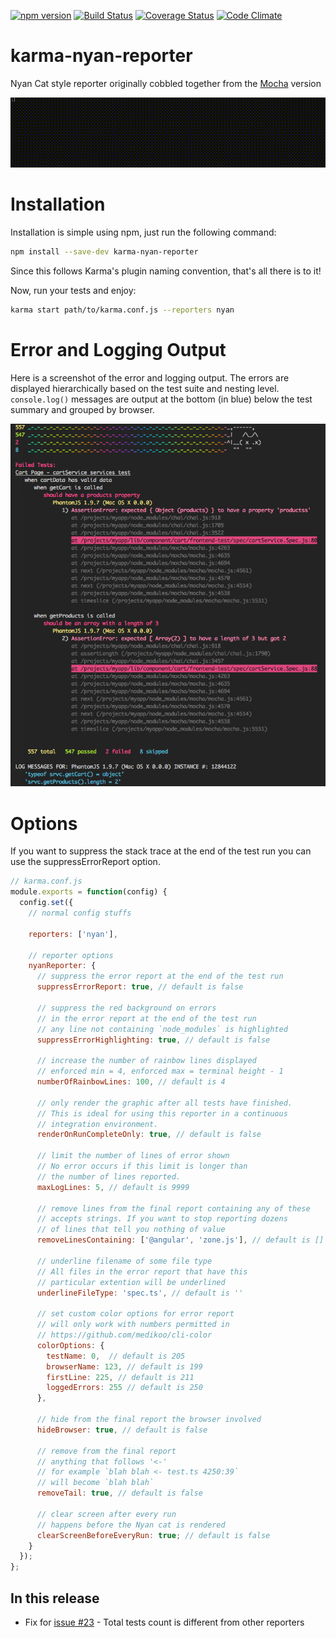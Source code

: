 [![npm version](https://badge.fury.io/js/karma-nyan-reporter.svg)](http://badge.fury.io/js/karma-nyan-reporter)
[![Build Status](https://travis-ci.org/dgarlitt/karma-nyan-reporter.svg)](https://travis-ci.org/dgarlitt/karma-nyan-reporter)
[![Coverage Status](https://coveralls.io/repos/dgarlitt/karma-nyan-reporter/badge.svg?branch=master)](https://coveralls.io/r/dgarlitt/karma-nyan-reporter?branch=master)
[![Code Climate](https://codeclimate.com/github/dgarlitt/karma-nyan-reporter/badges/gpa.svg)](https://codeclimate.com/github/dgarlitt/karma-nyan-reporter)
<!-- [![Dependency Status](https://david-dm.org/dgarlitt/karma-nyan-reporter.svg)](https://david-dm.org/dgarlitt/karma-nyan-reporter) -->

karma-nyan-reporter
===================

Nyan Cat style reporter originally cobbled together from the [Mocha](http://visionmedia.github.io/mocha/) version

![Karma Nyan Cat Reporter for Karma](https://raw.githubusercontent.com/dgarlitt/image-repo/master/karma-nyan-reporter/v0.2.2/karma-nyan-reporter.gif "Karma Nyan Cat Reporter for Karma")

Installation
========

Installation is simple using npm, just run the following command:

```sh
npm install --save-dev karma-nyan-reporter
```

Since this follows Karma's plugin naming convention, that's all there is to it!

Now, run your tests and enjoy:

```sh
karma start path/to/karma.conf.js --reporters nyan
```

Error and Logging Output
=========

Here is a screenshot of the error and logging output. The errors are displayed hierarchically based on the test suite and nesting level. ```console.log()``` messages are output at the bottom (in blue) below the test summary and grouped by browser.

![Karma Nyan Cat Reporter Error Output](https://raw.githubusercontent.com/dgarlitt/image-repo/master/karma-nyan-reporter/v0.2.2/karma-nyan-reporter-error-output.png "Karma Nyan Cat Reporter Error Output")

Options
=========

If you want to suppress the stack trace at the end of the test run you can use the suppressErrorReport option.

```js
// karma.conf.js
module.exports = function(config) {
  config.set({
    // normal config stuffs

    reporters: ['nyan'],

    // reporter options
    nyanReporter: {
      // suppress the error report at the end of the test run
      suppressErrorReport: true, // default is false

      // suppress the red background on errors 
      // in the error report at the end of the test run
      // any line not containing `node_modules` is highlighted
      suppressErrorHighlighting: true, // default is false

      // increase the number of rainbow lines displayed
      // enforced min = 4, enforced max = terminal height - 1
      numberOfRainbowLines: 100, // default is 4

      // only render the graphic after all tests have finished.
      // This is ideal for using this reporter in a continuous
      // integration environment.
      renderOnRunCompleteOnly: true, // default is false

      // limit the number of lines of error shown
      // No error occurs if this limit is longer than 
      // the number of lines reported.
      maxLogLines: 5, // default is 9999

      // remove lines from the final report containing any of these
      // accepts strings. If you want to stop reporting dozens 
      // of lines that tell you nothing of value
      removeLinesContaining: ['@angular', 'zone.js'], // default is []

      // underline filename of some file type
      // All files in the error report that have this
      // particular extention will be underlined 
      underlineFileType: 'spec.ts', // default is ''

      // set custom color options for error report
      // will only work with numbers permitted in
      // https://github.com/medikoo/cli-color
      colorOptions: {
        testName: 0,  // default is 205
        browserName: 123, // default is 199
        firstLine: 225, // default is 211
        loggedErrors: 255 // default is 250
      },

      // hide from the final report the browser involved
      hideBrowser: true, // default is false

      // remove from the final report 
      // anything that follows '<-'
      // for example `blah blah <- test.ts 4250:39`
      // will become `blah blah`
      removeTail: true, // default is false

      // clear screen after every run
      // happens before the Nyan cat is rendered
      clearScreenBeforeEveryRun: true; // default is false
    }
  });
};
```

In this release
-----------
 - Fix for [issue #23](https://github.com/dgarlitt/karma-nyan-reporter/issues/23) - Total tests count is different from other reporters

